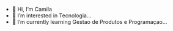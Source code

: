 - 👋 Hi, I’m Camila
- 👀 I’m interested in Tecnologia...
- 🌱 I’m currently learning Gestao de Produtos e Programaçao...


<!---
millaslima/millaslima is a ✨ special ✨ repository because its `README.md` (this file) appears on your GitHub profile.
You can click the Preview link to take a look at your changes.
--->
